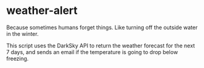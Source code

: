 # weather-alert

Because sometimes humans forget things. Like turning off the outside water in the winter.

This script uses the DarkSky API to return the weather forecast for the next 7 days, and sends an email if the temperature is going to drop below freezing.